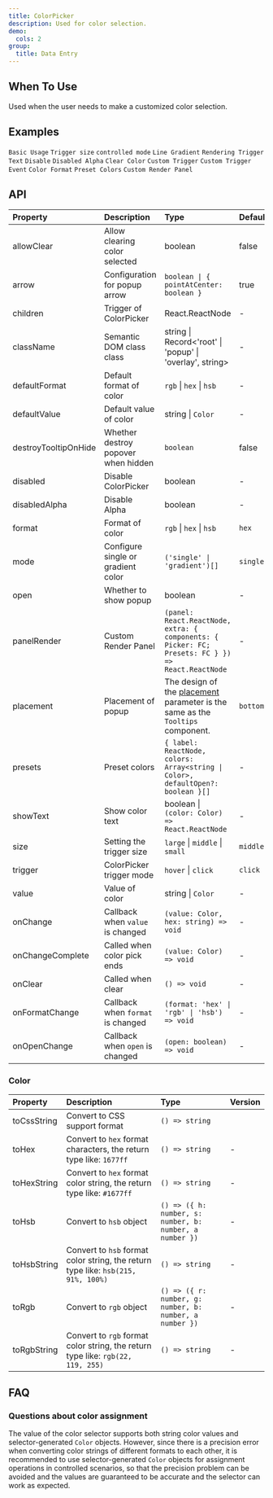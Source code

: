 ```yaml
---
title: ColorPicker
description: Used for color selection.
demo:
  cols: 2
group:
  title: Data Entry
---
```


## When To Use

Used when the user needs to make a customized color selection.

## Examples

<!-- prettier-ignore -->
<code src="./demo/base.tsx">Basic Usage</code>
<code src="./demo/size.tsx">Trigger size</code>
<code src="./demo/controlled.tsx">controlled mode</code>
<code src="./demo/line-gradient.tsx">Line Gradient</code>
<code src="./demo/text-render.tsx">Rendering Trigger Text</code>
<code src="./demo/disabled.tsx">Disable</code>
<code src="./demo/disabled-alpha.tsx">Disabled Alpha</code>
<code src="./demo/allow-clear.tsx">Clear Color</code>
<code src="./demo/trigger.tsx">Custom Trigger</code>
<code src="./demo/trigger-event.tsx">Custom Trigger Event</code>
<code src="./demo/format.tsx">Color Format</code>
<code src="./demo/presets.tsx">Preset Colors</code>
<code src="./demo/panel-render.tsx">Custom Render Panel</code>

## API

<!-- prettier-ignore -->
| Property | Description | Type | Default | Version |
| :-- | :-- | :-- | :-- | :-- |
| allowClear | Allow clearing color selected | boolean | false |  |
| arrow | Configuration for popup arrow | `boolean \| { pointAtCenter: boolean }` | true |  |
| children | Trigger of ColorPicker | React.ReactNode | - |  |
| className | Semantic DOM class class | string \| Record&lt;'root' \| 'popup' \| 'overlay', string> | - |  |
| defaultFormat | Default format of color | `rgb` \| `hex` \| `hsb` | - |  |
| defaultValue | Default value of color | string \| `Color` | - |  |
| destroyTooltipOnHide | Whether destroy popover when hidden | `boolean` | false |  |
| disabled | Disable ColorPicker | boolean | - |  |
| disabledAlpha | Disable Alpha | boolean | - |  |
| format | Format of color | `rgb` \| `hex` \| `hsb` | `hex` |  |
| mode | Configure single or gradient color | `('single' \| 'gradient')[]` | `single` |  |
| open | Whether to show popup | boolean | - |  |
| panelRender | Custom Render Panel | `(panel: React.ReactNode, extra: { components: { Picker: FC; Presets: FC } }) => React.ReactNode` | - |  |
| placement | Placement of popup | The design of the [placement](/components/tooltip/#api) parameter is the same as the `Tooltips` component. | `bottomLeft` |  |
| presets | Preset colors | `{ label: ReactNode, colors: Array<string \| Color>, defaultOpen?: boolean }[]` | - | `defaultOpen: ` |
| showText | Show color text | boolean \| `(color: Color) => React.ReactNode` | - |  |
| size | Setting the trigger size | `large` \| `middle` \| `small` | `middle` |  |
| trigger | ColorPicker trigger mode | `hover` \| `click` | `click` |  |
| value | Value of color | string \| `Color` | - |  |
| onChange | Callback when `value` is changed | `(value: Color, hex: string) => void` | - |  |
| onChangeComplete | Called when color pick ends | `(value: Color) => void` | - |  |
| onClear | Called when clear | `() => void` | - |  |
| onFormatChange | Callback when `format` is changed | `(format: 'hex' \| 'rgb' \| 'hsb') => void` | - |  |
| onOpenChange | Callback when `open` is changed | `(open: boolean) => void` | - |  |

### Color

<!-- prettier-ignore -->
| Property | Description | Type | Version |
| :-- | :-- | :-- | :-- |
| toCssString | Convert to CSS support format | `() => string` |  |
| toHex | Convert to `hex` format characters, the return type like: `1677ff` | `() => string` | - |
| toHexString | Convert to `hex` format color string, the return type like: `#1677ff` | `() => string` | - |
| toHsb | Convert to `hsb` object | `() => ({ h: number, s: number, b: number, a number })` | - |
| toHsbString | Convert to `hsb` format color string, the return type like: `hsb(215, 91%, 100%)` | `() => string` | - |
| toRgb | Convert to `rgb` object | `() => ({ r: number, g: number, b: number, a number })` | - |
| toRgbString | Convert to `rgb` format color string, the return type like: `rgb(22, 119, 255)` | `() => string` | - |

## FAQ

### Questions about color assignment

The value of the color selector supports both string color values and selector-generated `Color` objects. However, since there is a precision error when converting color strings of different formats to each other, it is recommended to use selector-generated `Color` objects for assignment operations in controlled scenarios, so that the precision problem can be avoided and the values are guaranteed to be accurate and the selector can work as expected.
